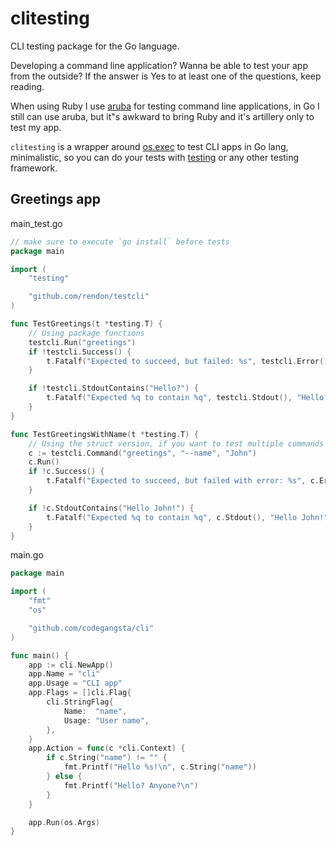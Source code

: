 # clitesting
CLI testing package for the Go language.

Developing a command line application? Wanna be able to test your app from the outside? If the answer is Yes to at least one of the questions, keep reading.

When using Ruby I use [aruba](https://github.com/cucumber/aruba) for testing command line applications, in Go I still can use aruba, but it"s awkward to bring Ruby and it's artillery only to test my app.

`clitesting` is a wrapper around [os.exec](https://golang.org/pkg/os/exec/) to test CLI apps in Go lang, minimalistic, so you can do your tests with [testing](https://golang.org/pkg/testing/) or any other testing framework.


## Greetings app
main\_test.go
```go
// make sure to execute `go install` before tests
package main

import (
	"testing"

	"github.com/rendon/testcli"
)

func TestGreetings(t *testing.T) {
	// Using package functions
	testcli.Run("greetings")
	if !testcli.Success() {
		t.Fatalf("Expected to succeed, but failed: %s", testcli.Error())
	}

	if !testcli.StdoutContains("Hello?") {
		t.Fatalf("Expected %q to contain %q", testcli.Stdout(), "Hello?")
	}
}

func TestGreetingsWithName(t *testing.T) {
	// Using the struct version, if you want to test multiple commands
	c := testcli.Command("greetings", "--name", "John")
	c.Run()
	if !c.Success() {
		t.Fatalf("Expected to succeed, but failed with error: %s", c.Error())
	}

	if !c.StdoutContains("Hello John!") {
		t.Fatalf("Expected %q to contain %q", c.Stdout(), "Hello John!")
	}
}
```


main.go
```go
package main

import (
	"fmt"
	"os"

	"github.com/codegangsta/cli"
)

func main() {
	app := cli.NewApp()
	app.Name = "cli"
	app.Usage = "CLI app"
	app.Flags = []cli.Flag{
		cli.StringFlag{
			Name:  "name",
			Usage: "User name",
		},
	}
	app.Action = func(c *cli.Context) {
		if c.String("name") != "" {
			fmt.Printf("Hello %s!\n", c.String("name"))
		} else {
			fmt.Printf("Hello? Anyone?\n")
		}
	}

	app.Run(os.Args)
}
```
